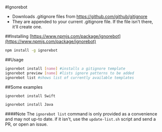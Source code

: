 #Ignorebot
- Downloads .gitignore files from https://github.com/github/gitignore
- They are appended to your current .gitignore file. If the file isn't there, it'll create one.

##Installing
[https://www.npmjs.com/package/ignorebot](https://www.npmjs.com/package/ignorebot)
```bash
npm install -g ignorebot
```

##Usage
```bash
ignorebot install [name] #installs a gitignore template
ignorebot preview [name] #lists ignore patterns to be added
ignorebot list #shows list of currently available templates
```

##Some examples
```bash
ignorebot install Swift
```

```bash
ignorebot install Java
```

####Note
The `ignorebot list` command is only provided as a convenience and may not up-to date. if it isn't, use the `update-list.sh` script and send a PR, or open an issue.  

